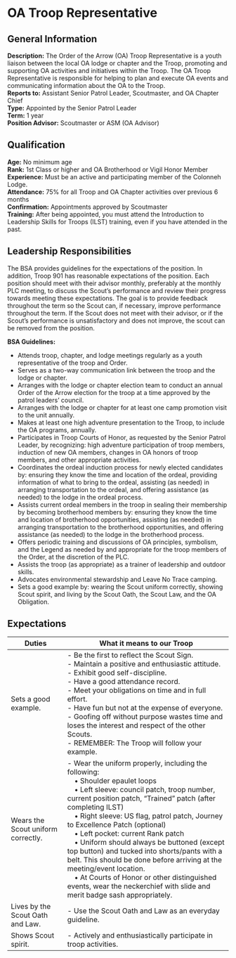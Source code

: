 # OA Troop Representative
## General Information
**Description:**  The Order of the Arrow (OA) Troop Representative is a youth liaison between the local OA lodge or chapter and the Troop, promoting and supporting OA activities and initiatives within the Troop.  The OA Troop Representative is responsible for helping to plan and execute OA events and communicating information about the OA to the Troop.\
**Reports to:**		Assistant Senior Patrol Leader, Scoutmaster, and OA Chapter Chief\
**Type:**			Appointed by the Senior Patrol Leader\
**Term:**			1 year\
**Position Advisor:**	Scoutmaster or ASM (OA Advisor)

## Qualification
**Age:**			No minimum age\
**Rank:**			1st Class or higher and OA Brotherhood or Vigil Honor Member\
**Experience:**		Must be an active and participating member of the Colonneh Lodge.\
**Attendance:**		75% for all Troop and OA Chapter activities over previous 6 months\
**Confirmation:**		Appointments approved by Scoutmaster\
**Training:**	After being appointed, you must attend the Introduction to Leadership Skills for Troops (ILST) training, even if you have attended in the past.

## Leadership Responsibilities
The BSA provides guidelines for the expectations of the position.  In addition, Troop 901 has reasonable expectations of the position.  Each position should meet with their advisor monthly, preferably at the monthly PLC meeting, to discuss the Scout’s performance and review their progress towards meeting these expectations.  The goal is to provide feedback throughout the term so the Scout can, if necessary, improve performance throughout the term.  If the Scout does not meet with their advisor, or if the Scout’s performance is unsatisfactory and does not improve, the scout can be removed from the position.

**BSA Guidelines:**
- Attends troop, chapter, and lodge meetings regularly as a youth representative of the troop and Order.
- Serves as a two-way communication link between the troop and the lodge or chapter.
- Arranges with the lodge or chapter election team to conduct an annual Order of the Arrow election for the troop at a time approved by the patrol leaders’ council.
- Arranges with the lodge or chapter for at least one camp promotion visit to the unit annually.
- Makes at least one high adventure presentation to the Troop, to include the OA programs, annually.
- Participates in Troop Courts of Honor, as requested by the Senior Patrol Leader, by recognizing: high adventure participation of troop members, induction of new OA members, changes in OA honors of troop members, and other appropriate activities.
- Coordinates the ordeal induction process for newly elected candidates by: ensuring they know the time and location of the ordeal, providing information of what to bring to the ordeal, assisting (as needed) in arranging transportation to the ordeal, and offering assistance (as needed) to the lodge in the ordeal process.
- Assists current ordeal members in the troop in sealing their membership by becoming brotherhood members by: ensuring they know the time and location of brotherhood opportunities, assisting (as needed) in arranging transportation to the brotherhood opportunities, and offering assistance (as needed) to the lodge in the brotherhood process.
- Offers periodic training and discussions of OA principles, symbolism, and the Legend as needed by and appropriate for the troop members of the Order, at the discretion of the PLC.
- Assists the troop (as appropriate) as a trainer of leadership and outdoor skills.
- Advocates environmental stewardship and Leave No Trace camping.
- Sets a good example by: wearing the Scout uniform correctly, showing Scout spirit, and living by the Scout Oath, the Scout Law, and the OA Obligation.

## Expectations
| Duties | What it means to our Troop |
| ------ | -------------------------- |
| Sets a good example. | - Be the first to reflect the Scout Sign.<br>- Maintain a positive and enthusiastic attitude.<br>- Exhibit good self-discipline.<br>- Have a good attendance record.<br>- Meet your obligations on time and in full effort.<br>- Have fun but not at the expense of everyone.<br>- Goofing off without purpose wastes time and loses the interest and respect of the other Scouts.<br>- REMEMBER:  The Troop will follow your example.
| Wears the Scout uniform correctly. | - Wear the uniform properly, including the following:<br>&emsp;• Shoulder epaulet loops<br>&emsp;• Left sleeve: council patch, troop number, current position patch, “Trained” patch (after completing ILST)<br>&emsp;• Right sleeve: US flag, patrol patch, Journey to Excellence Patch (optional)<br>&emsp;• Left pocket: current Rank patch<br>&emsp;• Uniform should always be buttoned (except top button) and tucked into shorts/pants with a belt.  This should be done before arriving at the meeting/event location.<br>&emsp;• At Courts of Honor or other distinguished events, wear the neckerchief with slide and merit badge sash appropriately. |
| Lives by the Scout Oath and Law. | - Use the Scout Oath and Law as an everyday guideline. |
| Shows Scout spirit. | - Actively and enthusiastically participate in troop activities. |
